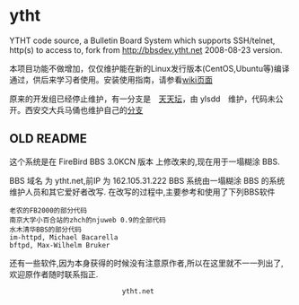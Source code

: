 ytht
====

YTHT code source, a Bulletin Board System which supports SSH/telnet, http(s) to access to, fork from http://bbsdev.ytht.net 2008-08-23 version.

本项目功能不做增加，仅仅维护能在新的Linux发行版本(CentOS,Ubuntu等)编译通过，供后来学习者使用。安装使用指南，请参看[wiki页面](https://github.com/lytsing/ytht/wiki)

原来的开发组已经停止维护，有一分支是　[天天坛](http://tttan.com/)，由 ylsdd　维护，代码未公开。西安交大兵马俑也维护自己的[分支](https://github.com/bmybbs/bmybbs)

## OLD README
这个系统是在 FireBird BBS 3.0KCN 版本 上修改来的,现在用于一塌糊涂 BBS.

BBS 域名 为 ytht.net,前IP 为 162.105.31.222
    BBS 系统由一塌糊涂 BBS 的系统维护人员和其它爱好者改写.
    在改写的过程中,主要参考和使用了下列BBS软件

    老农的FB2000的部分代码
    南京大学小百合站的zhch的njuweb 0.9的全部代码
    水木清华BBS的部分代码
    im-httpd, Michael Bacarella
    bftpd, Max-Wilhelm Bruker

还有一些软件,因为本身获得的时候没有注意原作者,所以在这里就不一一列出了,
欢迎原作者随时联系指正.

								ytht.net

